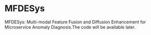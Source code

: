 # MFDESys
MFDESys: Multi-modal Feature Fusion and Diffusion Enhancement for Microservice Anomaly Diagnosis.The code will be available later.
